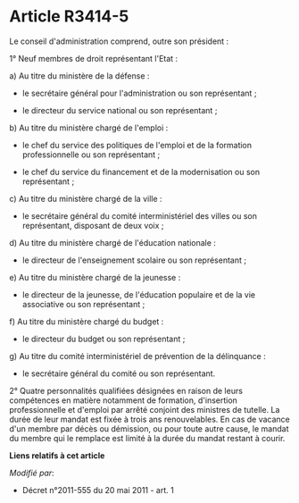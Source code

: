 # Article R3414-5

Le conseil d'administration comprend, outre son président :

1° Neuf membres de droit représentant l'Etat :

a) Au titre du ministère de la défense :

- le secrétaire général pour l'administration ou son représentant ;

- le directeur du service national ou son représentant ;

b) Au titre du ministère chargé de l'emploi :

- le chef du service des politiques de l'emploi et de la formation professionnelle ou son représentant ;

- le chef du service du financement et de la modernisation ou son représentant ;

c) Au titre du ministère chargé de la ville :

- le secrétaire général du comité interministériel des villes ou son représentant, disposant de deux voix ;

d) Au titre du ministère chargé de l'éducation nationale :

- le directeur de l'enseignement scolaire ou son représentant ;

e) Au titre du ministère chargé de la jeunesse :

- le directeur de la jeunesse, de l'éducation populaire et de la vie associative ou son représentant ;

f) Au titre du ministère chargé du budget :

- le directeur du budget ou son représentant ;

g) Au titre du comité interministériel de prévention de la délinquance :

- le secrétaire général du comité ou son représentant.

2° Quatre personnalités qualifiées désignées en raison de leurs compétences en matière notamment de formation, d'insertion
professionnelle et d'emploi par arrêté conjoint des ministres de tutelle. La durée de leur mandat est fixée à trois ans
renouvelables. En cas de vacance d'un membre par décès ou démission, ou pour toute autre cause, le mandat du membre qui le
remplace est limité à la durée du mandat restant à courir.

**Liens relatifs à cet article**

_Modifié par_:

  - Décret n°2011-555 du 20 mai 2011 - art. 1
